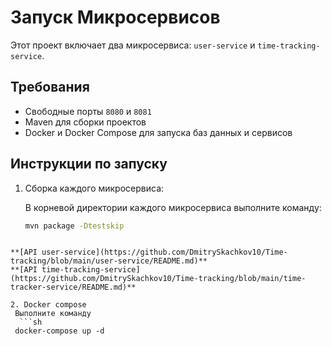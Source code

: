 # Запуск Микросервисов

Этот проект включает два микросервиса: `user-service` и `time-tracking-service`.

## Требования

- Свободные порты `8080` и `8081`
- Maven для сборки проектов
- Docker и Docker Compose для запуска баз данных и сервисов

## Инструкции по запуску

1. Сборка каждого микросервиса:

   В корневой директории каждого микросервиса выполните команду:
   ```sh
   mvn package -Dtestskip
  ```

 **[API user-service](https://github.com/DmitrySkachkov10/Time-tracking/blob/main/user-service/README.md)**
 **[API time-tracking-service](https://github.com/DmitrySkachkov10/Time-tracking/blob/main/time-tracker-service/README.md)**

2. Docker compose
   Выполните команду
    ```sh
   docker-compose up -d
